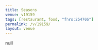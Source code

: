 ```yaml
---
title: Seasons
venue: v19159
tags: [restaurant, food, "fhrs:254706"]
permalink: /v/19159/
layout: venue
---
```

null